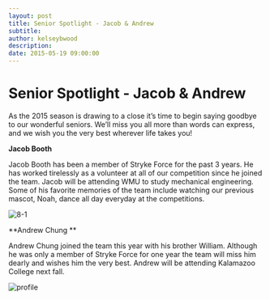 ```yaml
---
layout: post
title: Senior Spotlight - Jacob & Andrew
subtitle:
author: kelseybwood
description:
date: 2015-05-19 09:00:00
---
```


# Senior Spotlight - Jacob & Andrew

As the 2015 season is drawing to a close it’s time to begin saying goodbye to our wonderful seniors. We’ll miss you all more than words can express, and we wish you the very best wherever life takes you!

**Jacob Booth**

Jacob Booth has been a member of Stryke Force for the past 3 years. He has worked tirelessly as a volunteer at all of our competition since he joined the team. Jacob will be attending WMU to study mechanical engineering. Some of his favorite memories of the team include watching our previous mascot, Noah, dance all day everyday at the competitions.

![8-1](/wp-content/uploads/2015/05/8-1-818x1024.jpg)  

**Andrew Chung **

Andrew Chung joined the team this year with his brother William. Although he was only a member of Stryke Force for one year the team will miss him dearly and wishes him the very best. Andrew will be attending Kalamazoo College next fall.

![profile](/wp-content/uploads/2015/05/profile.png)
